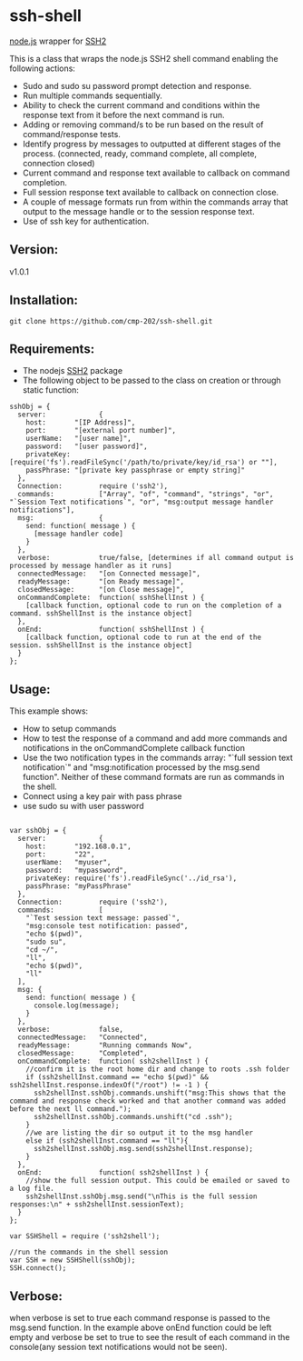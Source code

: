 ssh-shell
======================

[node.js](http://nodejs.org/) wrapper for [SSH2](https://github.com/mscdex/ssh2) 


This is a class that wraps the node.js SSH2 shell command enabling the following actions:

* Sudo and sudo su password prompt detection and response.
* Run multiple commands sequentially.
* Ability to check the current command and conditions within the response text from it before the next command is run.
* Adding or removing command/s to be run based on the result of command/response tests.
* Identify progress by messages to outputted at different stages of the process. (connected, ready, command complete, all complete, connection closed)
* Current command and response text available to callback on command completion.
* Full session response text available to callback on connection close.
* A couple of message formats run from within the commands array that output to the message handle or to the session response text.
* Use of ssh key for authentication.

Version:
-------
v1.0.1

Installation:
------------
```
git clone https://github.com/cmp-202/ssh-shell.git
```

Requirements:
------------
* The nodejs [SSH2](https://github.com/mscdex/ssh2) package
* The following object to be passed to the class on creation or through static function:
```
sshObj = {
  server:             {       
    host:       "[IP Address]",
    port:       "[external port number]",
    userName:   "[user name]",
    password:   "[user password]",
    privateKey: [require('fs').readFileSync('/path/to/private/key/id_rsa') or ""],
    passPhrase: "[private key passphrase or empty string]"
  },
  Connection:         require ('ssh2'),
  commands:           ["Array", "of", "command", "strings", "or", "`Session Text notifications`", "or", "msg:output message handler notifications"],
  msg:                {
    send: function( message ) {
      [message handler code]
    }
  }, 
  verbose:            true/false, [determines if all command output is processed by message handler as it runs]
  connectedMessage:   "[on Connected message]",
  readyMessage:       "[on Ready message]",
  closedMessage:      "[on Close message]",
  onCommandComplete:  function( sshShellInst ) {
    [callback function, optional code to run on the completion of a command. sshShellInst is the instance object]
  },
  onEnd:              function( sshShellInst ) {
    [callback function, optional code to run at the end of the session. sshShellInst is the instance object]
  }
};
```    

Usage:
-------
This example shows:
* How to setup commands
* How to test the response of a command and add more commands and notifications in the onCommandComplete callback function
* Use the two notification types in the commands array: "\`full session text notification\`" and "msg:notification processed by the msg.send function". Neither of these command formats are run as commands in the shell.
* Connect using a key pair with pass phrase
* use sudo su with user password 

```

var sshObj = {
  server:             {     
    host:       "192.168.0.1",
    port:       "22",
    userName:   "myuser",
    password:   "mypassword",
    privateKey: require('fs').readFileSync('../id_rsa'),
    passPhrase: "myPassPhrase"
  },
  Connection:         require ('ssh2'),
  commands:           [
    "`Test session text message: passed`",
    "msg:console test notification: passed",
    "echo $(pwd)",
    "sudo su",
    "cd ~/",
    "ll",
    "echo $(pwd)",
    "ll"
  ],
  msg: {
    send: function( message ) {
      console.log(message);
    }
  },
  verbose:            false,
  connectedMessage:   "Connected",
  readyMessage:       "Running commands Now",
  closedMessage:      "Completed",
  onCommandComplete:  function( ssh2shellInst ) {
    //confirm it is the root home dir and change to roots .ssh folder
    if (ssh2shellInst.command == "echo $(pwd)" && ssh2shellInst.response.indexOf("/root") != -1 ) {
      ssh2shellInst.sshObj.commands.unshift("msg:This shows that the command and response check worked and that another command was added before the next ll command.");
      ssh2shellInst.sshObj.commands.unshift("cd .ssh");
    }
    //we are listing the dir so output it to the msg handler
    else if (ssh2shellInst.command == "ll"){      
      ssh2shellInst.sshObj.msg.send(ssh2shellInst.response);
    }
  },
  onEnd:              function( ssh2shellInst ) {
    //show the full session output. This could be emailed or saved to a log file.
    ssh2shellInst.sshObj.msg.send("\nThis is the full session responses:\n" + ssh2shellInst.sessionText);
  }
};

var SSHShell = require ('ssh2shell');

//run the commands in the shell session
var SSH = new SSHShell(sshObj);
SSH.connect();

```

Verbose:
--------
when verbose is set to true each command response is passed to the msg.send function.
In the example above onEnd function could be left empty and verbose be set to true to see the result of each command in the console(any session text notifications would not be seen).
